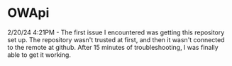# OWApi
2/20/24 4:21PM - The first issue I encountered was getting this repository set up.  The repository wasn't trusted at first, and then it wasn't connected to the remote at github. After 15 minutes of troubleshooting, I was finally able to get it working.